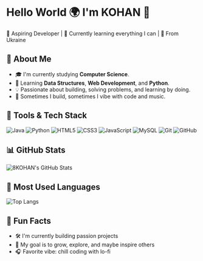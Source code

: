 # Hello World 🌍 I'm KOHAN 👋

🚀 Aspiring Developer | 🌱 Currently learning everything I can | 📍 From Ukraine

## 📌 About Me

- 🎓 I'm currently studying **Computer Science**.
- 🧠 Learning **Data Structures**, **Web Development**, and **Python**.
- 💡 Passionate about building, solving problems, and learning by doing.
- 🎵 Sometimes I build, sometimes I vibe with code and music.

## 🧰 Tools & Tech Stack

![Java](https://img.shields.io/badge/Java-F80000?style=flat&logo=java&logoColor=white)
![Python](https://img.shields.io/badge/Python-3776AB?style=flat&logo=python&logoColor=white)
![HTML5](https://img.shields.io/badge/HTML5-E34F26?style=flat&logo=html5&logoColor=white)
![CSS3](https://img.shields.io/badge/CSS3-1572B6?style=flat&logo=css3&logoColor=white)
![JavaScript](https://img.shields.io/badge/JavaScript-F7DF1E?style=flat&logo=javascript&logoColor=black)
![MySQL](https://img.shields.io/badge/MySQL-4479A1?style=flat&logo=mysql&logoColor=white)
![Git](https://img.shields.io/badge/Git-F05032?style=flat&logo=git&logoColor=white)
![GitHub](https://img.shields.io/badge/GitHub-181717?style=flat&logo=github&logoColor=white)

## 📊 GitHub Stats

<!-- Можно использовать реальные GitHub-статистики -->
![8KOHAN's GitHub Stats](https://github-readme-stats.vercel.app/api?username=8KOHAN&show_icons=true&theme=tokyonight)

## 📌 Most Used Languages

![Top Langs](https://github-readme-stats.vercel.app/api/top-langs/?username=8KOHAN&layout=compact&theme=tokyonight)

## 🎯 Fun Facts

- 🛠️ I'm currently building passion projects
- 🌱 My goal is to grow, explore, and maybe inspire others
- 🎧 Favorite vibe: chill coding with lo-fi
